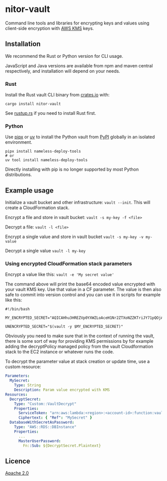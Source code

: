 # nitor-vault

Command line tools and libraries for encrypting keys and values using client-side encryption with [AWS KMS](https://aws.amazon.com/kms/) keys.

## Installation

We recommend the Rust or Python version for CLI usage.

JavaScript and Java versions are available from npm and maven central respectively,
and installation will depend on your needs.

### Rust

Install the Rust vault CLI binary from [crates.io](https://crates.io/crates/nitor-vault) with:

```terminal
cargo install nitor-vault
```

See [rustup.rs](https://rustup.rs) if you need to install Rust first.

### Python

Use [pipx](https://github.com/pypa/pipx) or [uv](https://github.com/astral-sh/uv)
to install the Python vault from [PyPI](https://pypi.org/project/nitor-vault/) globally in an isolated environment.

```shell
pipx install nameless-deploy-tools
# or
uv tool install nameless-deploy-tools
```

Directly installing with pip is no longer supported by most Python distributions.

## Example usage

Initialize a vault bucket and other infrastructure: `vault --init`.
This will create a CloudFormation stack.

Encrypt a file and store in vault bucket: `vault -s my-key -f <file>`

Decrypt a file: `vault -l <file>`

Encrypt a single value and store in vault bucket `vault -s my-key -v my-value`

Decrypt a single value `vault -l my-key`

### Using encrypted CloudFormation stack parameters

Encrypt a value like this: `vault -e 'My secret value'`

The command above will print the base64 encoded value encrypted with your vault KMS key.
Use that value in a CF parameter.
The value is then also safe to commit into version control and you can use it in scripts for example like this:

```shell
#!/bin/bash

MY_ENCRYPTED_SECRET="AQICAHhu3HREZVp0YXWZLoAceH1Nr2ZTXoNZZKTriJY71pQOjAHKtG5uYCdJOKYy9dhMEX03AAAAbTBrBgkqhkiG9w0BBwagXjBcAgEAMFcGCSqGSIb3DQEHATAeBglghkgBZQMEAS4wEQQMYy/tKGJFDQP6f9m1AgEQgCq1E1q8I+btMUdwRK8wYFNyE/5ntICNM96VPDnYbeTgcHzLoCx+HM1cGvc"

UNENCRYPTED_SECRET="$(vault -y $MY_ENCRYPTED_SECRET)"
```

Obviously you need to make sure that in the context of running the vault,
there is some sort of way for providing KMS permissions by for example adding the decryptPolicy managed policy
from the vault Cloudformation stack to the EC2 instance or whatever runs the code.

To decrypt the parameter value at stack creation or update time, use a custom resource:

```yaml
Parameters:
  MySecret:
    Type: String
    Description: Param value encrypted with KMS
Resources:
  DecryptSecret:
    Type: "Custom::VaultDecrypt"
    Properties:
      ServiceToken: "arn:aws:lambda:<region>:<account-id>:function:vault-decrypter"
      Ciphertext: { "Ref": "MySecret" }
  DatabaseWithSecretAsPassword:
    Type: "AWS::RDS::DBInstance"
    Properties:
      ...
      MasterUserPassword:
        Fn::Sub: ${DecryptSecret.Plaintext}
```

## Licence

[Apache 2.0](https://www.apache.org/licenses/LICENSE-2.0)
